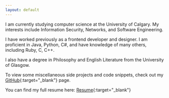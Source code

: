 ```yaml
---
layout: default
---
```


I am currently studying computer science at the University of Calgary. My interests include Information Security, Networks, and Software Engineering.

I have worked previously as a frontend developer and designer. I am proficient in Java, Python, C#, and have knowledge of many others, including Ruby, C, C++.

I also have a degree in Philosophy and English Literature from the University of Glasgow.

To view some miscellaneous side projects and code snippets, check out my [GitHub](https://github.com/paddyw2){:target="_blank"} page.

You can find my full resume here: [Resume](/assets/resume.pdf){:target="_blank"}
